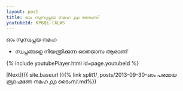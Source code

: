 ```yaml
---
layout: post
title: ഓം സുസ്വപ്നയ നമഹ ൧൧ ടൈംസ്
youtubeId: KP6Qi-lkLWs
---
```

 
 
 ഓം സുസ്വപ്നയ നമഹ 
 
 -  സ്വപ്നങ്ങളെ നിയന്ത്രിക്കുന്ന തൈജാസ ആരാണ് 
 
  
 
  
 
 
 
 
 
 


{% include youtubePlayer.html id=page.youtubeId %}
 
[Next]({{ site.baseurl }}{% link  split1/_posts/2013-09-30-ഓം പരമായ ബ്രാഹ്മണേ നമഹ ൧൧ ടൈംസ്.md%})
 
